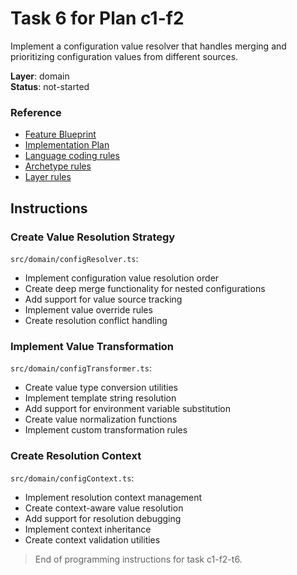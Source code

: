 # Task 6 for Plan c1-f2

Implement a configuration value resolver that handles merging and prioritizing configuration values from different sources.

**Layer**: domain  
**Status**: not-started

### Reference

- [Feature Blueprint](/docs/f2-configuration-management.blueprint.md)
- [Implementation Plan](/containers/c1-node-cli/docs/f2-configuration-management.plan.md)
- [Language coding rules](/containers/c1-node-cli/.ai/rules/0-typescript.rules.md)  
- [Archetype rules](/containers/c1-node-cli/.ai/rules/1-node-cli.rules.md)
- [Layer rules](/containers/c1-node-cli/.ai/rules/3-domain-layer.rules.md)

## Instructions

### Create Value Resolution Strategy

`src/domain/configResolver.ts`:
- Implement configuration value resolution order
- Create deep merge functionality for nested configurations
- Add support for value source tracking
- Implement value override rules
- Create resolution conflict handling

### Implement Value Transformation

`src/domain/configTransformer.ts`:
- Create value type conversion utilities
- Implement template string resolution
- Add support for environment variable substitution
- Create value normalization functions
- Implement custom transformation rules

### Create Resolution Context

`src/domain/configContext.ts`:
- Implement resolution context management
- Create context-aware value resolution
- Add support for resolution debugging
- Implement context inheritance
- Create context validation utilities

> End of programming instructions for task c1-f2-t6. 